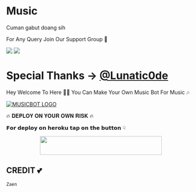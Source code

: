 # Music
Cuman gabut doang sih 

For Any Query Join Our Support Group 👥

<a href="https://t.me/SharingUserbot"><img src="https://img.shields.io/badge/Join-Telegram%20Channel-red.svg?logo=Telegram"></a>
<a href="https://t.me/SharingUserbot"><img src="https://img.shields.io/badge/Join-Telegram%20Group-blue.svg?logo=telegram"></a>

# Special Thanks -> [@Lunatic0de](https://t.me/Lunatic0de) 

Hey Welcome To Here 💫💫 You Can Make Your Own Music Bot For Music 🎶


[![MUSICBOT LOGO](https://telegra.ph/file/a8825c4326efdbd317847.jpg)](https://t.me/SharingUserbot )

🔥 𝐃𝐄𝐏𝐋𝐎𝐘 𝐎𝐍 𝐘𝐎𝐔𝐑 𝐎𝐖𝐍 𝐑𝐈𝐒𝐊 🔥

𝗙𝗼𝗿 𝗱𝗲𝗽𝗹𝗼𝘆 𝗼𝗻 𝗵𝗲𝗿𝗼𝗸𝘂 𝘁𝗮𝗽 𝗼𝗻 𝘁𝗵𝗲 𝗯𝘂𝘁𝘁𝗼𝗻 ☟︎︎︎


<p align="center"><a href="https://heroku.com/deploy?template=https://github.com/Zaen-ubot/Music">
  <img src="https://img.shields.io/badge/Deploy%20To%20Heroku-aqua?style=flat&logo=heroku" width="325" height="50.100" /></a></p>

## CREDIT 💕
```
Zaen
```

